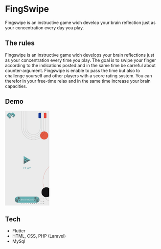 # FingSwipe

Fingswipe is an instructive game wich develop your brain reflection just as your concentration every day you play.


## The rules

Fingswipe is an instructive game wich develops your brain reflections just as your concentration every time you play. The goal is to swipe your finger according to the indications posted and in the same time be carreful about counter-argument. Fingswipe is enable to pass the time but also to challenge yourself and other players with a score rating system. You can therefor in your free-time relax and in the same time increase your brain capacities.


## Demo

![DEMO](assets/demo.gif)


## Tech
 - Flutter
 - HTML, CSS, PHP (Laravel)
 - MySql

